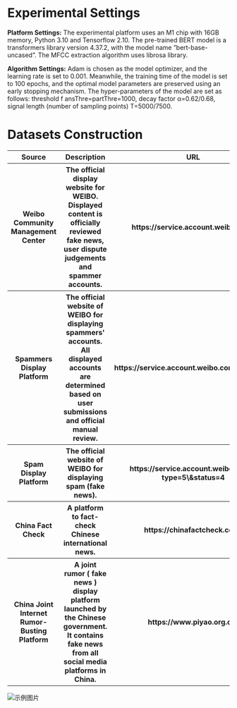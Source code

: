 # Experimental Settings

**Platform Settings:** The experimental platform uses an M1 chip with 16GB memory, Python 3.10 and Tensorflow 2.10. The pre-trained BERT model is a transformers library version 4.37.2, with the model name ”bert-base-uncased”. The MFCC extraction algorithm uses librosa library.

**Algorithm Settings:**  Adam is chosen as the model optimizer, and the learning rate is set to 0.001. Meanwhile, the training time of the model is set to 100 epochs, and the optimal model parameters are preserved using an early stopping mechanism. The hyper-parameters of the model are set as follows: threshold f ansThre=partThre=1000, decay factor α=0.62/0.68, signal length (number of sampling points) T=5000/7500.

# Datasets Construction

<table>
  <tr>
    <th width="400" >Source</th>
    <th width="900" >Description</th>
    <th width="300" >URL</th>
  </tr>
  <tr>
    <th width="400" >Weibo Community Management Center</th>
    <th width="900" >The official display website for WEIBO. Displayed content is officially reviewed fake news, user dispute judgements and spammer accounts.</th>
    <th width="300" >https://service.account.weibo.com/</th>
  </tr>
  <tr>
    <th width="400" >Spammers Display Platform</th>
    <th width="900" >The official website of WEIBO for displaying spammers' accounts. All displayed accounts are determined based on user submissions and official manual review.</th>
    <th width="300" >https://service.account.weibo.com/toppunish</th>
  </tr>
  <tr>
    <th width="400" >Spam Display Platform</th>
    <th width="900" >The official website of WEIBO for displaying spam (fake news).</th>
    <th width="300" >https://service.account.weibo.com/?type=5\&status=4</th>
  </tr>
  <tr>
    <th width="400" >China Fact Check</th>
    <th width="900" >A platform to fact-check Chinese international news.</th>
    <th width="300" >https://chinafactcheck.com/</th>
  </tr>
  <tr>
    <th width="400" >China Joint Internet Rumor-Busting Platform</th>
    <th width="900" >A joint rumor ( fake news ) display platform launched by the Chinese government. It contains fake news from all social media platforms in China.</th>
    <th width="300" >https://www.piyao.org.cn/</th>
  </tr>
</table>

![示例图片](https://github.com/yzhouli/temp/tree/master/fig/weibo.jpg "示例图片标题")


